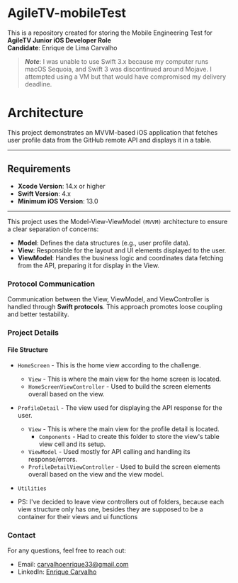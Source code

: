 # AgileTV-mobileTest
This is a repository created for storing the Mobile Engineering Test for **AgileTV Junior iOS Developer Role**  
**Candidate**: Enrique de Lima Carvalho

> **_Note_**: I was unable to use Swift 3.x because my computer runs macOS Sequoia, and Swift 3 was discontinued around Mojave. I attempted using a VM but that would have compromised my delivery deadline.

# Architecture
This project demonstrates an MVVM-based iOS application that fetches user profile data from the GitHub remote API and displays it in a table.

---
## Requirements
- **Xcode Version**: 14.x or higher
- **Swift Version**: 4.x
- **Minimum iOS Version**: 13.0
---

This project uses the Model-View-ViewModel `(MVVM)` architecture to ensure a clear separation of concerns:
- **Model**: Defines the data structures (e.g., user profile data).
- **View**: Responsible for the layout and UI elements displayed to the user.
- **ViewModel**: Handles the business logic and coordinates data fetching from the API, preparing it for display in the View.

### Protocol Communication

Communication between the View, ViewModel, and ViewController is handled through **Swift protocols**. This approach promotes loose coupling and better testability.

### Project Details

#### File Structure
- `HomeScreen` - This is the home view according to the challenge.
  - `View` - This is where the main view for the home screen is located.
  - `HomeScreenViewController` - Used to build the screen elements overall based on the view.
  
- `ProfileDetail` - The view used for displaying the API response for the user. 
  - `View` - This is where the main view for the profile detail is located.
    - `Components` - Had to create this folder to store the view's table view cell and its setup.
  - `ViewModel` - Used mostly for API calling and handling its response/errors.
  - `ProfileDetailViewController` - Used to build the screen elements overall based on the view and the view model.
  
- `Utilities`

* PS: I've decided to leave view controllers out of folders, because each view structure only has one, besides they are supposed to be a container for their views and ui functions  

### Contact
For any questions, feel free to reach out:
- Email: carvalhoenrique33@gmail.com
- LinkedIn: [Enrique Carvalho](https://www.linkedin.com/in/enrique-carvalho-bb075827a/)
